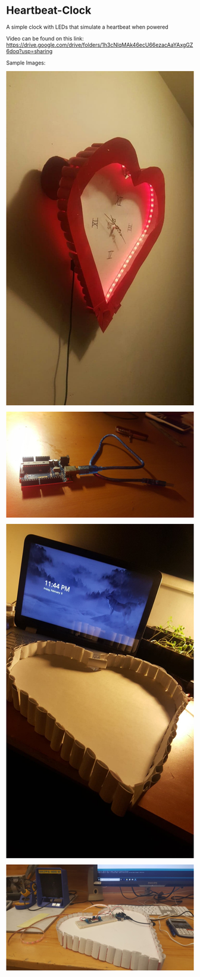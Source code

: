 # Heartbeat-Clock
A simple clock with LEDs that simulate a heartbeat when powered 

Video can be found on this link:
https://drive.google.com/drive/folders/1h3cNlqMAk46ecU66ezacAaYAxgGZ6doq?usp=sharing 

Sample Images:

![](images/img1.jpg)

![](images/img2.jpg)

![](images/img3.jpg)

![](images/img4.jpg)
